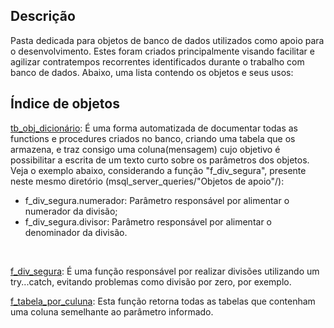 ## Descrição
Pasta dedicada para objetos de banco de dados utilizados como apoio para o desenvolvimento.
Estes foram criados principalmente visando facilitar e agilizar contratempos recorrentes identificados durante o trabalho com banco de dados.
Abaixo, uma lista contendo os objetos e seus usos:
## Índice de objetos
[tb_obj_dicionário](https://github.com/oherikee/msql_server_queries/blob/main/Objetos%20de%20apoio/tb_obj_dicion%C3%A1rio.sql):
  É uma forma automatizada de documentar todas as functions e procedures criados no banco, criando uma tabela que os armazena, e traz consigo uma coluna(mensagem) cujo objetivo é possibilitar a escrita de um texto curto sobre os parâmetros dos objetos. Veja o exemplo abaixo, considerando a função "f_div_segura", presente neste mesmo diretório (msql_server_queries/"Objetos de apoio"/): 
- f_div_segura.numerador: Parâmetro responsável por alimentar o numerador da divisão;
- f_div_segura.divisor: Parâmetro responsável por alimentar o denominador da divisão.
<br>

[f_div_segura](https://github.com/oherikee/msql_server_queries/blob/main/Objetos%20de%20apoio/f_div_segura.sql):
  É uma função responsável por realizar divisões utilizando um try...catch, evitando problemas como divisão por zero, por exemplo.
<br>

[f_tabela_por_culuna](https://github.com/oherikee/msql_server_queries/blob/main/Objetos%20de%20apoio/f_tabela_por_coluna.sql):
  Esta função retorna todas as tabelas que contenham uma coluna semelhante ao parâmetro informado.
